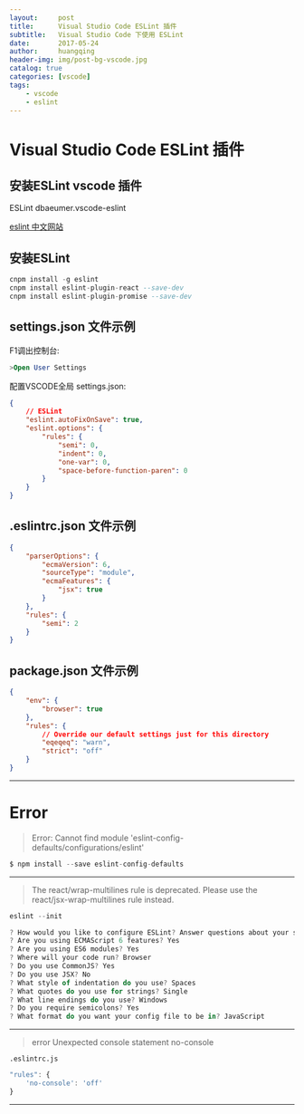 ```yaml
---
layout:     post
title:      Visual Studio Code ESLint 插件
subtitle:   Visual Studio Code 下使用 ESLint
date:       2017-05-24
author:     huangqing
header-img: img/post-bg-vscode.jpg
catalog: true
categories: [vscode]
tags:
    - vscode
    - eslint
---
```


# Visual Studio Code ESLint 插件

## 安装ESLint vscode 插件

ESLint dbaeumer.vscode-eslint

[eslint 中文网站](http://eslint.cn/docs/user-guide/configuring)

## 安装ESLint

```sql
cnpm install -g eslint
cnpm install eslint-plugin-react --save-dev
cnpm install eslint-plugin-promise --save-dev
```

## settings.json 文件示例

F1调出控制台:

``` sql
>Open User Settings
```

配置VSCODE全局 settings.json:

``` json 
{
    // ESLint
    "eslint.autoFixOnSave": true,
    "eslint.options": {
        "rules": {
            "semi": 0,
            "indent": 0,
            "one-var": 0,
            "space-before-function-paren": 0
        }
    }
}
```

## .eslintrc.json 文件示例

~~~json
{
    "parserOptions": {
        "ecmaVersion": 6,
        "sourceType": "module",
        "ecmaFeatures": {
            "jsx": true
        }
    },
    "rules": {
        "semi": 2
    }
}
~~~

## package.json 文件示例

~~~json
{
    "env": {
        "browser": true
    },
    "rules": {
        // Override our default settings just for this directory
        "eqeqeq": "warn",
        "strict": "off"
    }
}
~~~

-----

# Error

>Error: Cannot find module 'eslint-config-defaults/configurations/eslint'

~~~javascript
$ npm install --save eslint-config-defaults
~~~
----

>The react/wrap-multilines rule is deprecated. Please use the react/jsx-wrap-multilines rule instead.

~~~javascript
eslint --init

? How would you like to configure ESLint? Answer questions about your style
? Are you using ECMAScript 6 features? Yes
? Are you using ES6 modules? Yes
? Where will your code run? Browser
? Do you use CommonJS? Yes
? Do you use JSX? No
? What style of indentation do you use? Spaces
? What quotes do you use for strings? Single
? What line endings do you use? Windows
? Do you require semicolons? Yes
? What format do you want your config file to be in? JavaScript
~~~
----

> error  Unexpected console statement  no-console

`.eslintrc.js`

~~~javascript
"rules": {
    'no-console': 'off'
}
~~~
----

